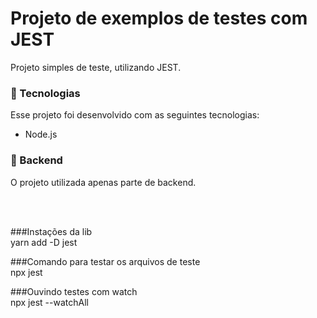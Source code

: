 # Projeto de exemplos de testes com JEST

Projeto simples de teste, utilizando JEST.

### 🚀 Tecnologias
Esse projeto foi desenvolvido com as seguintes tecnologias:
 - Node.js

### 🚧 Backend
O projeto utilizada apenas parte de backend.

</br></br>

###Instações da lib </br>
yarn add -D jest

###Comando para testar os arquivos de teste </br>
npx jest

###Ouvindo testes com watch </br>
npx jest --watchAll
